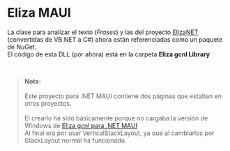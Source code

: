 # Eliza MAUI

La clase para analizar el texto (_Frases_) y las del proyecto [ElizaNET](https://github.com/elGuille-info/ElizaNET) (convertidas de VB.NET a C#) ahora están referenciadas como un paquete de NuGet.<br>
El código de esta DLL (por ahora) está en la carpeta **Eliza gcnl Library**<br>


<br>

> **Nota:** <br>
> <br>
> Este proyecto para .NET MAUI contiene dos páginas que estaban en otros proyectos.<br>
> <br>
> El crearlo ha sido básicamente porque no cargaba la versión de Windows de [Eliza gcnl para .NET MAUI](https://github.com/elGuille-info/Eliza-gcnl-MAUI)<br>
> Al final era por usar VerticalStackLayout, ya que al cambiarlos por StackLayout normal ha funcionado.<br>

